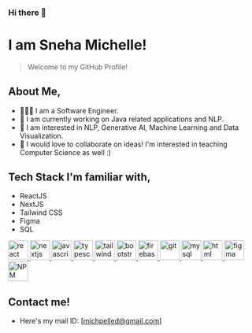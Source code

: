 ### Hi there 👋
# I am **Sneha Michelle**!
> Welcome to my GitHub Profile!

## About Me,
* 👩🏼‍💻 I am a Software Engineer.
* 🔭 I am currently working on Java related applications and NLP. 
* 🌱 I am interested in NLP, Generative AI, Machine Learning and Data Visualization.  
* 🤝 I would love to collaborate on ideas! I'm interested in teaching Computer Science as well :) 

## Tech Stack I'm familiar with, 
- ReactJS
- NextJS
- Tailwind CSS
- Figma
- SQL

<p align="left">
<a href="https://reactjs.org/" target="_blank"> <img src="https://upload.wikimedia.org/wikipedia/commons/a/a7/React-icon.svg" alt="react" width="40" height="40"/> </a>
<a href="https://nextjs.org/" target="_blank"> <img src="https://www.rlogical.com/wp-content/uploads/2021/08/Rlogical-Blog-Images-thumbnail.png" alt="nextjs" width="40" height="40"/> </a>
<a href="https://developer.mozilla.org/en-US/docs/Web/JavaScript" target="_blank"> <img src="https://upload.wikimedia.org/wikipedia/commons/6/6a/JavaScript-logo.png" alt="javascript" width="40" height="40"/> </a>
<a href="https://www.typescriptlang.org/" target="_blank"> <img src="https://upload.wikimedia.org/wikipedia/commons/4/4c/Typescript_logo_2020.svg" alt="typescript" width="40" height="40"/> </a>
<a href="https://tailwindcss.com/" target="_blank"> <img src="https://www.vectorlogo.zone/logos/tailwindcss/tailwindcss-icon.svg" alt="tailwind" width="40" height="40"/> </a>
<a href="https://getbootstrap.com" target="_blank"> <img src="https://upload.wikimedia.org/wikipedia/commons/b/b2/Bootstrap_logo.svg" alt="bootstrap" width="40" height="40"/> </a>
<a href="https://firebase.google.com/" target="_blank"> <img src="https://upload.wikimedia.org/wikipedia/commons/4/46/Touchicon-180.png" alt="firebase" width="40" height="40"/> </a>
<a href="https://git-scm.com/" target="_blank"> <img src="https://www.vectorlogo.zone/logos/git-scm/git-scm-icon.svg" alt="git" width="40" height="40"/> </a>
<a href="https://www.mysql.com/" target="_blank"> <img src="https://upload.wikimedia.org/wikipedia/commons/0/0a/MySQL_textlogo.svg" alt="mysql" width="40" height="40"/> </a>
<a href="https://developer.mozilla.org/en-US/docs/Web/HTML" target="_blank"> <img src="https://upload.wikimedia.org/wikipedia/commons/thumb/6/61/HTML5_logo_and_wordmark.svg/640px-HTML5_logo_and_wordmark.svg.png" alt="html" width="40" height="40"/> </a>
<a href="https://en.wikipedia.org/wiki/Figma_(software)" target="_blank"> <img src="https://upload.wikimedia.org/wikipedia/commons/thumb/3/33/Figma-logo.svg/640px-Figma-logo.svg.png" alt="figma" width="40" height="40"/> </a>
<a href="https://www.npmjs.com/" target="_blank"> <img src="https://upload.wikimedia.org/wikipedia/commons/thumb/d/db/Npm-logo.svg/640px-Npm-logo.svg.png" alt="NPM" width="40" height="40"/> </a>
</p>

## Contact me!
* Here's my mail ID: [michpelled@gmail.com] 
